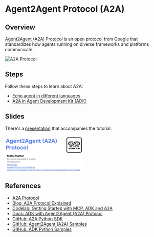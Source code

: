 # Agent2Agent Protocol (A2A)

## Overview

[Agent2Agent (A2A) Protocol]((https://a2a-protocol.org/latest/)) is an open protocol from Google that standardizes how
agents running on diverse frameworks and platforms communicate.

![A2A Protocol](https://a2a-protocol.org/latest/assets/a2a-mcp-readme.png)

## Steps

Follow these steps to learn about A2A:

* [Echo agent in different languages](./echo-agent/)
* [A2A in Agent Development Kit (ADK)](./adk/)

## Slides

There's a [presentation](https://speakerdeck.com/meteatamel/agent2agent-a2a-protocol) that accompanies the tutorial.

<a href="https://speakerdeck.com/meteatamel/agent2agent-a2a-protocol">
    <img alt="A2A Protocol" src="images/a2a-protocol.png" width="50%" height="50%">
</a>

## References

* [A2A Protocol](https://a2a-protocol.org/latest/)
* [Blog: A2A Protocol Explained](https://huggingface.co/blog/1bo/a2a-protocol-explained)
* [Codelab: Getting Started with MCP, ADK and A2A](https://codelabs.developers.google.com/codelabs/currency-agent)
* [Docs: ADK with Agent2Agent (A2A) Protocol](https://google.github.io/adk-docs/a2a/)
* [GitHub: A2A Python SDK](https://github.com/a2aproject/a2a-python)
* [GitHub: Agent2Agent (A2A) Samples](https://github.com/a2aproject/a2a-samples)
* [GitHub: ADK Python Samples](https://github.com/google/adk-python/tree/main/contributing/samples)